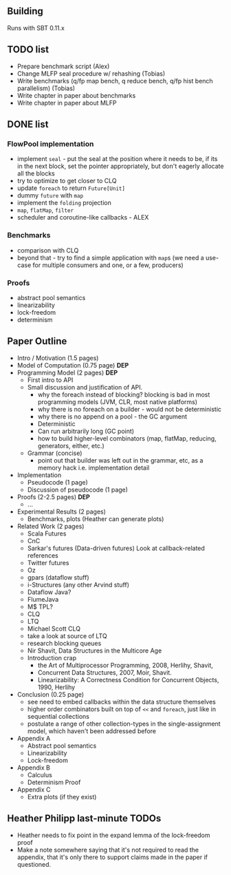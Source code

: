 
## Building 

Runs with SBT 0.11.x

## TODO list
- Prepare benchmark script (Alex)
- Change MLFP seal procedure w/ rehashing (Tobias)
- Write benchmarks (q/fp map bench, q reduce bench, q/fp hist bench parallelism) (Tobias)
- Write chapter in paper about benchmarks
- Write chapter in paper about MLFP

## DONE list

### FlowPool implementation

- implement `seal` - put the seal at the position where it needs to
  be, if its in the next block, set the pointer appropriately, but
  don't eagerly allocate all the blocks
- try to optimize to get closer to CLQ
- update `foreach` to return `Future[Unit]`
- dummy `future` with `map`
- implement the `folding` projection
- `map`, `flatMap`, `filter`
- scheduler and coroutine-like callbacks - ALEX


### Benchmarks

- comparison with CLQ
- beyond that - try to find a simple application with `map`s (we need
  a use-case for multiple consumers and one, or a few, producers)


### Proofs

- abstract pool semantics
- linearizability
- lock-freedom
- determinism


## Paper Outline

- Intro / Motivation (1.5 pages)
- Model of Computation (0.75 page) **DEP**
- Programming Model (2 pages) **DEP**
	- First intro to API
	- Small discussion and justification of API.
	    - why the foreach instead of blocking? blocking is bad in most
          programming models (JVM, CLR, most native platforms)
	    - why there is no foreach on a builder - would not be
          deterministic
		- why there is no append on a pool - the GC argument
		- Deterministic
		- Can run arbitrarily long (GC point)
		- how to build higher-level combinators (map, flatMap,
          reducing, generators, either, etc.)
	- Grammar (concise)
		- point out that builder was left out in the grammar, etc, as
          a memory hack i.e. implementation detail
- Implementation
	- Pseudocode (1 page)
	- Discussion of pseudocode (1 page)
- Proofs (2-2.5 pages) **DEP**
	- ...
- Experimental Results (2 pages)
	- Benchmarks, plots (Heather can generate plots)
- Related Work (2 pages)
	- Scala Futures
	- CnC
	- Sarkar's futures (Data-driven futures) Look at callback-related references
	- Twitter futures
	- Oz
	- gpars (dataflow stuff)
	- i-Structures (any other Arvind stuff)
	- Dataflow Java?
	- FlumeJava
	- M$ TPL?
	- CLQ
	- LTQ
	- Michael Scott CLQ
	- take a look at source of LTQ
	- research blocking queues
	- Nir Shavit, Data Structures in the Multicore Age
	- Introduction crap
		- the Art of Multiprocessor Programming, 2008, Herlihy, Shavit, 
		- Concurrent Data Structures, 2007, Moir, Shavit.
		- Linearizability: A Correctness Condition for Concurrent Objects, 1990, Herlihy
- Conclusion (0.25 page)
	- see need to embed callbacks within the data structure themselves
	- higher order combinators built on top of `<<` and `foreach`,
      just like in sequential collections
	- postulate a range of other collection-types in the
      single-assignment model, which haven't been addressed before
- Appendix A
  - Abstract pool semantics
  - Linearizability
  - Lock-freedom
- Appendix B
	- Calculus
	- Determinism Proof
- Appendix C
	- Extra plots (if they exist)

## Heather Philipp last-minute TODOs

- Heather needs to fix point in the expand lemma of the lock-freedom proof
- Make a note somewhere saying that it's not required to read the appendix, that it's only there to support claims made in the paper if questioned.

